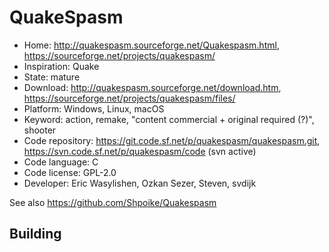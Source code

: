 # QuakeSpasm

- Home: http://quakespasm.sourceforge.net/Quakespasm.html, https://sourceforge.net/projects/quakespasm/
- Inspiration: Quake
- State: mature
- Download: http://quakespasm.sourceforge.net/download.htm, https://sourceforge.net/projects/quakespasm/files/
- Platform: Windows, Linux, macOS
- Keyword: action, remake, "content commercial + original required (?)", shooter
- Code repository: https://git.code.sf.net/p/quakespasm/quakespasm.git, https://svn.code.sf.net/p/quakespasm/code (svn active)
- Code language: C
- Code license: GPL-2.0
- Developer: Eric Wasylishen, Ozkan Sezer, Steven, svdijk

See also https://github.com/Shpoike/Quakespasm

## Building
